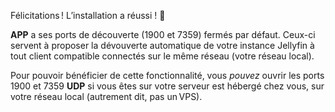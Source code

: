 
Félicitations ! L’installation a réussi ! 🎉

__APP__ a ses ports de découverte (1900 et 7359) fermés par défaut. Ceux-ci servent à proposer la dévouverte automatique de votre instance Jellyfin à tout client compatible connectés sur le même réseau (votre réseau local).

Pour pouvoir bénéficier de cette fonctionnalité, vous *pouvez* ouvrir les ports 1900 et 7359 **UDP** si vous êtes sur votre serveur est hébergé chez vous, sur votre réseau local (autrement dit, pas un VPS).